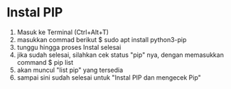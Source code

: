 # Instal PIP
 1. Masuk ke Terminal (Ctrl+Alt+T)
 2. masukkan commad berikut
    $ sudo apt install python3-pip
 3. tunggu hingga proses Instal selesai
 4. jika sudah selesai, silahkan cek status "pip" nya, dengan memasukkan command
    $ pip list
 5. akan muncul "list pip" yang tersedia
 6. sampai sini sudah selesai untuk "Instal PIP dan mengecek Pip"
